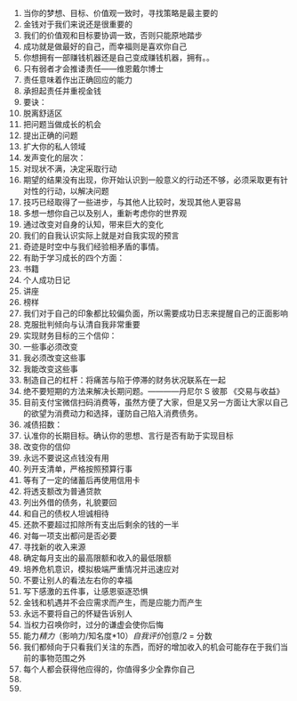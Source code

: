 


1. 当你的梦想、目标、价值观一致时，寻找策略是最主要的
2. 金钱对于我们来说还是很重要的
3. 我们的价值观和目标要协调一致，否则只能原地踏步
4. 成功就是做最好的自己，而幸福则是喜欢你自己
5. 你想拥有一部赚钱机器还是自己变成赚钱机器，拥有。。
6. 只有弱者才会推诿责任——维恩戴尔博士
7. 责任意味着作出正确回应的能力
8. 承担起责任并重视金钱
9. 要诀：
  1.  脱离舒适区
  2.  把问题当做成长的机会
  3.  提出正确的问题
  4.  扩大你的私人领域
10. 发声变化的层次：
  1.  对现状不满，决定采取行动
  2.  期望的结果没有出现，你开始认识到一般意义的行动还不够，必须采取更有针对性的行动，以解决问题
  3.  技巧已经取得了一些进步，与其他人比较时，发现其他人更容易
  4.  多想一想你自己以及别人，重新考虑你的世界观
  5.  通过改变对自身的认知，带来巨大的变化
11. 我们的自我认识实际上就是对自我实现的预言
12. 奇迹是时空中与我们经验相矛盾的事情。
13. 有助于学习成长的四个方面：
  1.  书籍
  2.  个人成功日记
  3.  讲座
  4.  榜样
14. 我们对于自己的印象都比较偏负面，所以需要成功日志来提醒自己的正面影响
15. 克服批判倾向与认清自我非常重要
16. 实现财务目标的三个信仰：
  1.  一些事必须改变
  2.  我必须改变这些事
  3.  我能改变这些事
17. 制造自己的杠杆：将痛苦与陷于停滞的财务状况联系在一起
18. 绝不要短期的方法来解决长期问题。————丹尼尔 S 彼那  《交易与收益》
19. 目前支付宝微信扫码消费等，虽然方便了大家，但是又另一方面让大家以自己的欲望为消费动力和选择，谨防自己陷入消费债务。
20. 减债招数：
  1.  认准你的长期目标。确认你的思想、言行是否有助于实现目标
  2.  改变你的信仰
  3.  永远不要说这点钱没有用
  4.  列开支清单，严格按照预算行事
  5.  等有了一定的储蓄后再使用信用卡
  6.  将透支额改为普通贷款
  7.  列出外借的债务，礼貌要回
  8.  和自己的债权人坦诚相待
  9.  还款不要超过扣除所有支出后剩余的钱的一半
  10. 对每一项支出都问是否必要
  11. 寻找新的收入来源
  12. 确定每月支出的最高限额和收入的最低限额
  13. 培养危机意识，模拟极端严重情况并迅速应对
21. 不要让别人的看法左右你的幸福
22. 写下感激的五件事，让感恩驱逐恐惧
23. 金钱和机遇并不会应需求而产生，而是应能力而产生
24. 永远不要将自己的怀疑告诉别人
25. 当权力召唤你时，过分的谦虚会使你后悔
26. 能力*精力*（影响力/知名度*10）*自我评价*创意/2 = 分数
27. 我们都倾向于只看我们关注的东西，而好的增加收入的机会可能存在于我们当前的事物范围之外
28. 每个人都会获得他应得的，你值得多少全靠你自己
29. 
30. 